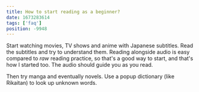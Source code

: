 ```yaml
---
title: How to start reading as a beginner?
date: 1673283614
tags: ['faq']
position: -9948
---
```


Start watching movies, TV shows and anime with Japanese subtitles.
Read the subtitles and try to understand them.
Reading alongside audio is easy compared to *raw* reading practice,
so that's a good way to start, and that's how I started too.
The audio should guide you as you read.

Then try manga and eventually novels.
Use a popup dictionary (like Rikaitan) to look up unknown words.
